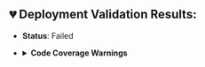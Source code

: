 ## 💔 Deployment Validation Results:
- **Status**: Failed
- <details><summary><strong>Code Coverage Warnings</strong></summary>

		Name: AsyncJobRequestTrigger
		
		Message: Test coverage of selected Apex Trigger is 0%, at least 1% test coverage is required

		Name: AsyncJobEventTrigger
		
		Message: Test coverage of selected Apex Trigger is 0%, at least 1% test coverage is required

		Name: Overall Code Coverage
		
		Message: Average test coverage across all Apex Classes and Triggers is 68%, at least 75% test coverage is required.
</details>